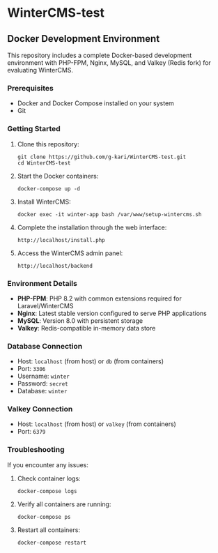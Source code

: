 # WinterCMS-test

## Docker Development Environment

This repository includes a complete Docker-based development environment with PHP-FPM, Nginx, MySQL, and Valkey (Redis fork) for evaluating WinterCMS.

### Prerequisites

- Docker and Docker Compose installed on your system
- Git

### Getting Started

1. Clone this repository:
   ```
   git clone https://github.com/g-kari/WinterCMS-test.git
   cd WinterCMS-test
   ```

2. Start the Docker containers:
   ```
   docker-compose up -d
   ```

3. Install WinterCMS:
   ```
   docker exec -it winter-app bash /var/www/setup-wintercms.sh
   ```

4. Complete the installation through the web interface:
   ```
   http://localhost/install.php
   ```

5. Access the WinterCMS admin panel:
   ```
   http://localhost/backend
   ```

### Environment Details

- **PHP-FPM**: PHP 8.2 with common extensions required for Laravel/WinterCMS
- **Nginx**: Latest stable version configured to serve PHP applications
- **MySQL**: Version 8.0 with persistent storage
- **Valkey**: Redis-compatible in-memory data store

### Database Connection

- Host: `localhost` (from host) or `db` (from containers)
- Port: `3306`
- Username: `winter`
- Password: `secret`
- Database: `winter`

### Valkey Connection

- Host: `localhost` (from host) or `valkey` (from containers)
- Port: `6379`

### Troubleshooting

If you encounter any issues:

1. Check container logs:
   ```
   docker-compose logs
   ```

2. Verify all containers are running:
   ```
   docker-compose ps
   ```

3. Restart all containers:
   ```
   docker-compose restart
   ```